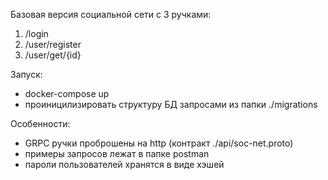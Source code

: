 Базовая версия социальной сети с 3 ручками:
1. /login
2. /user/register
3. /user/get/{id}

Запуск:
- docker-compose up
- проиницилизировать структуру БД запросами из папки ./migrations

Особенности:
- GRPC ручки проброшены на http (контракт ./api/soc-net.proto)
- примеры запросов лежат в папке postman
- пароли пользователей хранятся в виде хэшей